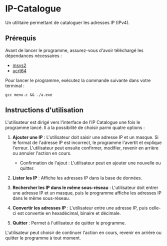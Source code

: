 # IP-Catalogue

Un utilitaire permettant de cataloguer les adresses IP (IPv4).

## Prérequis

Avant de lancer le programme, assurez-vous d'avoir téléchargé les dépendances nécessaires :
- [msys2](https://www.msys2.org/)
- [ucrt64](https://github.com/msys2/msys2/wiki/MSYS2-introduction#installation)
  
Pour lancer le programme, exécutez la commande suivante dans votre terminal :
```
gcc menu.c && ./a.exe
```

## Instructions d'utilisation

L'utilisateur est dirigé vers l'interface de l'IP Catalogue une fois le programme lancé. Il a la possibilité de choisir parmi quatre options :

1. **Ajouter une IP** : L'utilisateur doit saisir une adresse IP et un masque. Si le format de l'adresse IP est incorrect, le programme l'avertit et explique l'erreur. L'utilisateur peut ensuite confirmer, modifier, revenir en arrière ou annuler l'action en cours.
   - Confirmation de l'ajout : L'utilisateur peut en ajouter une nouvelle ou quitter.

2. **Lister les IP** : Affiche les adresses IP dans la base de données.

3. **Rechercher les IP dans le même sous-réseau** : L'utilisateur doit entrer une adresse IP et un masque, puis le programme affiche les adresses IP dans le même sous-réseau.

4. **Convertir les adresses IP** : L'utilisateur entre une adresse IP, puis celle-ci est convertie en hexadécimal, binaire et décimale.

5. **Quitter** : Permet à l'utilisateur de quitter le programme.

L'utilisateur peut choisir de continuer l'action en cours, revenir en arrière ou quitter le programme à tout moment.
